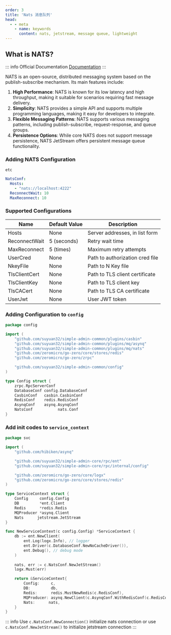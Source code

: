 ```yaml
---
order: 3
title: 'Nats 消息队列'
head:
  - - meta
    - name: keywords
      content: nats, jetstream, message queue, lightweight
---
```


## What is NATS?

::: info Official Documentation
[Documentation](https://nats.io/)
:::

NATS is an open-source, distributed messaging system based on the publish-subscribe mechanism. Its main features include:

1. **High Performance**: NATS is known for its low latency and high throughput, making it suitable for scenarios requiring fast message delivery.
2. **Simplicity**: NATS provides a simple API and supports multiple programming languages, making it easy for developers to integrate.
3. **Flexible Messaging Patterns**: NATS supports various messaging patterns, including publish-subscribe, request-response, and queue groups.
4. **Persistence Options**: While core NATS does not support message persistence, NATS JetStream offers persistent message queue functionality.

### Adding NATS Configuration

`etc`

```yaml
NatsConf:
  Hosts:
    - "nats://localhost:4222"
  ReconnectWait: 10
  MaxReconnect: 10
```

### Supported Configurations

| Name | Default Value | Description |
| --- | --- | --- |
| Hosts | None | Server addresses, in list form |
| ReconnectWait | 5 (seconds) | Retry wait time |
| MaxReconnect | 5 (times) | Maximum retry attempts |
| UserCred | None | Path to authorization cred file |
| NkeyFile | None | Path to N Key file |
| TlsClientCert | None | Path to TLS client certificate |
| TlsClientKey | None | Path to TLS client key |
| TlsCACert | None | Path to TLS CA certificate |
| UserJwt | None | User JWT token |

### Adding Configuration to `config`

```go
package config

import (
	"github.com/suyuan32/simple-admin-common/plugins/casbin"
	"github.com/suyuan32/simple-admin-common/plugins/mq/asynq"
	"github.com/suyuan32/simple-admin-common/plugins/mq/nats"
	"github.com/zeromicro/go-zero/core/stores/redis"
	"github.com/zeromicro/go-zero/zrpc"

	"github.com/suyuan32/simple-admin-common/config"
)

type Config struct {
	zrpc.RpcServerConf
	DatabaseConf config.DatabaseConf
	CasbinConf   casbin.CasbinConf
	RedisConf    redis.RedisConf
	AsynqConf    asynq.AsynqConf
	NatsConf           nats.Conf
}
```

### Add init codes to `service_context`

```go
package svc

import (
	"github.com/hibiken/asynq"

	"github.com/suyuan32/simple-admin-core/rpc/ent"
	"github.com/suyuan32/simple-admin-core/rpc/internal/config"

	"github.com/zeromicro/go-zero/core/logx"
	"github.com/zeromicro/go-zero/core/stores/redis"
)

type ServiceContext struct {
	Config     config.Config
	DB         *ent.Client
	Redis      *redis.Redis
	MQProducer *asynq.Client
	Nats      jetstream.JetStream
}

func NewServiceContext(c config.Config) *ServiceContext {
	db := ent.NewClient(
		ent.Log(logx.Info), // logger
		ent.Driver(c.DatabaseConf.NewNoCacheDriver()),
		ent.Debug(), // debug mode
	)
	
	nats, err := c.NatsConf.NewJetStream()
	logx.Must(err)

	return &ServiceContext{
		Config:     c,
		DB:         db,
		Redis:      redis.MustNewRedis(c.RedisConf),
		MQProducer: asynq.NewClient(c.AsynqConf.WithRedisConf(c.RedisConf).NewRedisOpt()),
		Nats:      nats,
	}
}

```

::: info
Use `c.NatsConf.NewConnection()` initialize nats connection or use `c.NatsConf.NewJetStream()` to initialize jetstream connection
:::